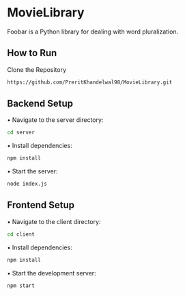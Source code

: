 #  MovieLibrary

Foobar is a Python library for dealing with word pluralization.

## How to Run

Clone the Repository

```bash
https://github.com/PreritKhandelwal98/MovieLibrary.git
```

## Backend Setup

• Navigate to the server directory:
```bash
cd server
```

• Install dependencies:

```bash
npm install
```

• Start the server:
```bash
node index.js
```

## Frontend Setup

• Navigate to the client directory:
```bash
cd client
```

• Install dependencies:

```bash
npm install
```

• Start the development server:
```bash
npm start
```
